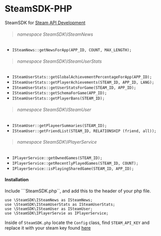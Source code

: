 # SteamSDK-PHP

SteamSDK for [Steam API Development](http://steamcommunity.com/dev)

> ###### namespace SteamSDK\ISteamNews
- ```ISteamNews::getNewsForApp(APP_ID, COUNT, MAX_LENGTH);```

> ###### namespace SteamSDK\ISteamUserStats
- ```ISteamUserStats::getGlobalAchievementPercentageForApp(APP_ID);```
- ```ISteamUserStats::getPlayerAchievements(STEAM_ID, APP_ID, LANG);```
- ```ISteamUserStats::getUserStatsForGame(STEAM_ID, APP_ID);```
- ```ISteamUserStats::getSchemaForGame(APP_ID);```
- ```ISteamUserStats::getPlayerBans(STEAM_ID);```

> ###### namespace SteamSDK\ISteamUser
- ```ISteamUser::getPlayeerSummaries(STEAM_ID);```
- ```ISteamUser::getFriendList(STEAM_ID, RELATIONSHIP (friend, all));```

> ###### namespace SteamSDK\IPlayerService
- ```IPlayerService::getOwnedGames(STEAM_ID);```
- ```IPlayerService::getRecentlyPlayedGames(STEAM_ID, COUNT);```
- ```IPlayerService::isPlayingSharedGame(STEAM_ID, APP_ID);```

#### Installation

Include ```SteamSDK.php``, and add this to the header of your php file.

```
use \SteamSDK\ISteamNews as ISteamNews;
use \SteamSDK\ISteamUserStats as ISteamUserStats;
use \SteamSDK\ISteamUser as ISteamUser;
use \SteamSDK\IPlayerServie as IPlayerService;
```

Inside of ```SteamSDK.php``` locate the ```Config``` class, find ```STEAM_API_KEY``` and replace it with your steam key found [here](http://steamcommunity.com/dev/apikey)

